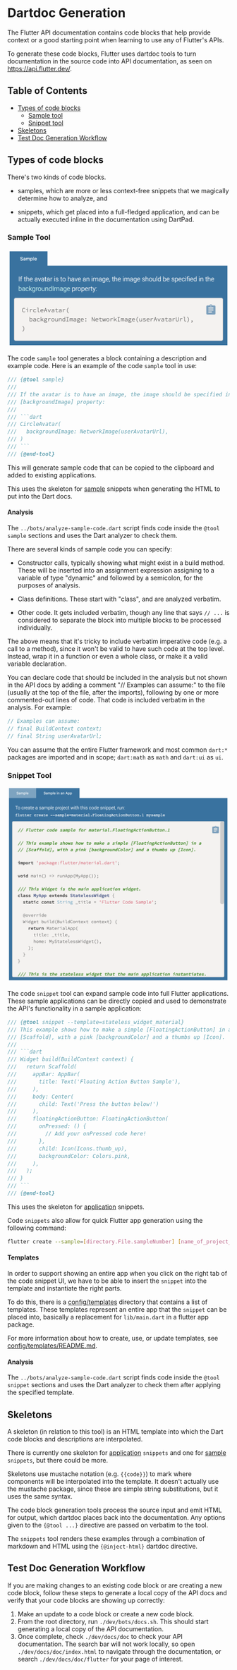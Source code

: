 # Dartdoc Generation

The Flutter API documentation contains code blocks that help provide
context or a good starting point when learning to use any of Flutter's APIs.

To generate these code blocks, Flutter uses dartdoc tools to turn documentation
in the source code into API documentation, as seen on https://api.flutter.dev/.

## Table of Contents

- [Types of code blocks](#types-of-code-blocks)
  - [Sample tool](#sample-tool)
  - [Snippet tool](#snippet-tool)
- [Skeletons](#skeletons)
- [Test Doc Generation Workflow](#test-doc-generation-workflow)

## Types of code blocks

There's two kinds of code blocks.

* samples, which are more or less context-free snippets that we
  magically determine how to analyze, and

* snippets, which get placed into a full-fledged application, and can
  be actually executed inline in the documentation using DartPad.

### Sample Tool

![Code sample image](assets/code_sample.png)

The code `sample` tool generates a block containing a description and example
code. Here is an example of the code `sample` tool in use:

```dart
/// {@tool sample}
///
/// If the avatar is to have an image, the image should be specified in the
/// [backgroundImage] property:
///
/// ```dart
/// CircleAvatar(
///   backgroundImage: NetworkImage(userAvatarUrl),
/// )
/// ```
/// {@end-tool}
```

This will generate sample code that can be copied to the clipboard and added
to existing applications.

This uses the skeleton for [sample](config/skeletons/sample.html)
snippets when generating the HTML to put into the Dart docs.

#### Analysis

The `../bots/analyze-sample-code.dart` script finds code inside the
`@tool sample` sections and uses the Dart analyzer to check them.

There are several kinds of sample code you can specify:

* Constructor calls, typically showing what might exist in a build
  method. These will be inserted into an assignment expression
  assigning to a variable of type "dynamic" and followed by a
  semicolon, for the purposes of analysis.

* Class definitions. These start with "class", and are analyzed
  verbatim.

* Other code. It gets included verbatim, though any line that says
  `// ...` is considered to separate the block into multiple blocks
  to be processed individually.

The above means that it's tricky to include verbatim imperative code
(e.g. a call to a method), since it won't be valid to have such code
at the top level. Instead, wrap it in a function or even a whole
class, or make it a valid variable declaration.

You can declare code that should be included in the analysis but not
shown in the API docs by adding a comment "// Examples can assume:" to
the file (usually at the top of the file, after the imports),
following by one or more commented-out lines of code. That code is
included verbatim in the analysis. For example:

```dart
// Examples can assume:
// final BuildContext context;
// final String userAvatarUrl;
```

You can assume that the entire Flutter framework and most common
`dart:*` packages are imported and in scope; `dart:math` as `math` and
`dart:ui` as `ui`.

### Snippet Tool

![Code snippet image](assets/code_snippet.png)

The code `snippet` tool can expand sample code into full Flutter applications.
These sample applications can be directly copied and used to demonstrate the
API's functionality in a sample application:

```dart
/// {@tool snippet --template=stateless_widget_material}
/// This example shows how to make a simple [FloatingActionButton] in a
/// [Scaffold], with a pink [backgroundColor] and a thumbs up [Icon].
///
/// ```dart
/// Widget build(BuildContext context) {
///   return Scaffold(
///     appBar: AppBar(
///       title: Text('Floating Action Button Sample'),
///     ),
///     body: Center(
///       child: Text('Press the button below!')
///     ),
///     floatingActionButton: FloatingActionButton(
///       onPressed: () {
///         // Add your onPressed code here!
///       },
///       child: Icon(Icons.thumb_up),
///       backgroundColor: Colors.pink,
///     ),
///   );
/// }
/// ```
/// {@end-tool}
```

This uses the skeleton for [application](config/skeletons/application.html)
snippets.

Code `snippets` also allow for quick Flutter app generation using the following command:

```bash
flutter create --sample=[directory.File.sampleNumber] [name_of_project_directory]
```

#### Templates

In order to support showing an entire app when you click on the right tab of
the code snippet UI, we have to be able to insert the `snippet` into the template
and instantiate the right parts.

To do this, there is a [config/templates](config/templates) directory that
contains a list of templates. These templates represent an entire app that the
`snippet` can be placed into, basically a replacement for `lib/main.dart` in a
flutter app package.

For more information about how to create, use, or update templates, see
[config/templates/README.md](config/templates/README.md).

#### Analysis

The `../bots/analyze-sample-code.dart` script finds code inside the
`@tool snippet` sections and uses the Dart analyzer to check them
after applying the specified template.

## Skeletons

A skeleton (in relation to this tool) is an HTML template into which the Dart
code blocks and descriptions are interpolated.

There is currently one skeleton for
[application](config/skeletons/application.html) `snippets` and one for
[sample](config/skeletons/sample.html) `snippets`, but there could be more.

Skeletons use mustache notation (e.g. `{{code}}`) to mark where components will
be interpolated into the template. It doesn't actually use the mustache
package, since these are simple string substitutions, but it uses the same
syntax.

The code block generation tools process the source input and emit HTML for output,
which dartdoc places back into the documentation. Any options given to the
 `{@tool ...}` directive are passed on verbatim to the tool.

The `snippets` tool renders these examples through a combination of markdown
and HTML using the `{@inject-html}` dartdoc directive.

## Test Doc Generation Workflow

If you are making changes to an existing code block or are creating a new code
block, follow these steps to generate a local copy of the API docs and verify
that your code blocks are showing up correctly:

1. Make an update to a code block or create a new code block.
2. From the root directory, run `./dev/bots/docs.sh`. This should start
generating a local copy of the API documentation.
3. Once complete, check `./dev/docs/doc` to check your API documentation. The
search bar will not work locally, so open `./dev/docs/doc/index.html` to
navigate through the documentation, or search `./dev/docs/doc/flutter` for your
page of interest.
